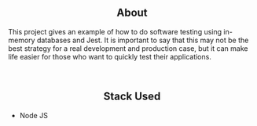 <h2 align="center">About</h2>
<p>This project gives an example of how to do software testing using in-memory databases and Jest. It is important to say that this may not be the best strategy for a real development and production case, but it can make life easier for those who want to quickly test their applications.</p>
<br>

<h2 align="center">Stack Used</h2>

* Node JS
